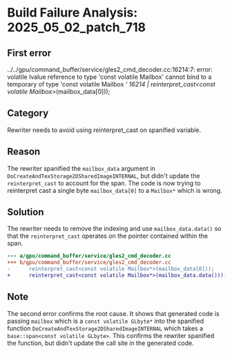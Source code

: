 # Build Failure Analysis: 2025_05_02_patch_718

## First error

../../gpu/command_buffer/service/gles2_cmd_decoder.cc:16214:7: error: volatile lvalue reference to type 'const volatile Mailbox' cannot bind to a temporary of type 'const volatile Mailbox *'
 16214 |       reinterpret_cast<const volatile Mailbox*>(mailbox_data[0]));

## Category
Rewriter needs to avoid using reinterpret_cast on spanified variable.

## Reason
The rewriter spanified the `mailbox_data` argument in `DoCreateAndTexStorage2DSharedImageINTERNAL`, but didn't update the `reinterpret_cast` to account for the span. The code is now trying to reinterpret cast a single byte `mailbox_data[0]` to a `Mailbox*` which is wrong.

## Solution
The rewriter needs to remove the indexing and use `mailbox_data.data()` so that the `reinterpret_cast` operates on the pointer contained within the span.

```diff
--- a/gpu/command_buffer/service/gles2_cmd_decoder.cc
+++ b/gpu/command_buffer/service/gles2_cmd_decoder.cc
-      reinterpret_cast<const volatile Mailbox*>(mailbox_data[0]));
+      reinterpret_cast<const volatile Mailbox*>(mailbox_data.data()));
```

## Note
The second error confirms the root cause. It shows that generated code is passing `mailbox` which is a `const volatile GLbyte*` into the spanified function `DoCreateAndTexStorage2DSharedImageINTERNAL` which takes a `base::span<const volatile GLbyte>`. This confirms the rewriter spanified the function, but didn't update the call site in the generated code.
